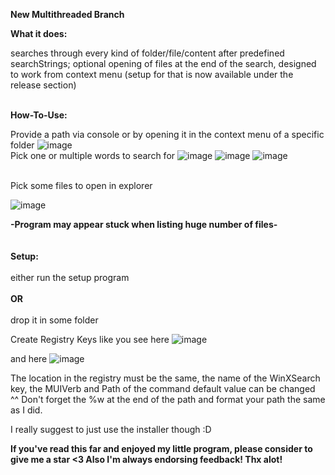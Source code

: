****New Multithreaded Branch****<br/>

**What it does:**<br/>

searches through every kind of folder/file/content after predefined searchStrings; optional opening of files at the end of the search, designed to work from context menu (setup for that is now available under the release section)
<br/>
<br/>

**How-To-Use:**<br/>

Provide a path via console or by opening it in the context menu of a specific folder
![image](https://user-images.githubusercontent.com/51728041/184473404-8693c009-b9e7-40c0-92fb-554f8eefdb2c.png)
<br/>
Pick one or multiple words to search for
![image](https://user-images.githubusercontent.com/51728041/184473416-af33a5de-3e7f-4d05-8a3c-221aa5174e87.png)
![image](https://user-images.githubusercontent.com/51728041/184473489-17678071-fd6f-4a4b-bcdb-89a118986f40.png)
![image](https://user-images.githubusercontent.com/51728041/184473445-870b2e9d-59e4-48ac-86d6-fc874abc5fdc.png)

<br/>
Pick some files to open in explorer

![image](https://user-images.githubusercontent.com/51728041/184473466-59b4307f-a86c-4d61-958f-51cca190c47b.png)

**-Program may appear stuck when listing huge number of files-**
<br/>
<br/>
<br/>
**Setup:**
<br/>
<br/>
either run the setup program
<br/>
<br/>
**OR**
<br/>
<br/>
drop it in some folder

Create Registry Keys like you see here
![image](https://user-images.githubusercontent.com/51728041/184422396-11eca99f-57b8-4122-91f7-0b18035b6f1e.png)

and here
![image](https://user-images.githubusercontent.com/51728041/184422474-c535d0e1-8389-4a18-a2e9-8cfa42dd5059.png)

The location in the registry must be the same, the name of the WinXSearch key, the MUIVerb and Path of the command default value can be changed ^^
Don't forget the %w at the end of the path and format your path the same as I did.

I really suggest to just use the installer though :D
<br/>

**If you've read this far and enjoyed my little program, please consider to give me a star <3 Also I'm always endorsing feedback! Thx alot!**

